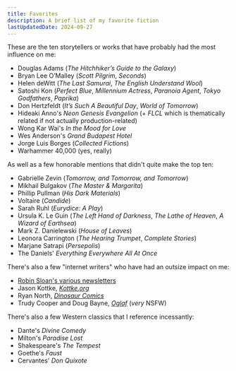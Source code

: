 ```yaml
---
title: Favorites
description: A brief list of my favorite fiction
lastUpdatedDate: 2024-09-27
---
```


These are the ten storytellers or works that have probably had the most influence on me:

- Douglas Adams (_The Hitchhiker’s Guide to the Galaxy_)
- Bryan Lee O’Malley (_Scott Pilgrim_, _Seconds_)
- Helen deWitt (_The Last Samurai_, _The English Understand Wool_)
- Satoshi Kon (_Perfect Blue_, _Millennium Actress_, _Paranoia Agent_, _Tokyo Godfathers_, _Paprika_)
- Don Hertzfeldt (_It’s Such A Beautiful Day_, _World of Tomorrow_)
- Hideaki Anno's _Neon Genesis Evangelion_ (+ _FLCL_ which is thematically related if not actually production-related)
- Wong Kar Wai's _In the Mood for Love_
- Wes Anderson's _Grand Budapest Hotel_
- Jorge Luis Borges (_Collected Fictions_)
- Warhammer 40,000 (yes, really)

As well as a few honorable mentions that didn't quite make the top ten:

- Gabrielle Zevin (_Tomorrow, and Tomorrow, and Tomorrow_)
- Mikhail Bulgakov (_The Master & Margarita_)
- Phillip Pullman (_His Dark Materials_)
- Voltaire (_Candide_)
- Sarah Ruhl (_Eurydice: A Play_)
- Ursula K. Le Guin (_The Left Hand of Darkness_, _The Lathe of Heaven_, _A Wizard of Earthsea_)
- Mark Z. Danielewski (_House of Leaves_)
- Leonora Carrington (_The Hearing Trumpet_, _Complete Stories_)
- Marjane Satrapi (_Persepolis_)
- The Daniels' _Everything Everywhere All At Once_

There's also a few "internet writers" who have had an outsize impact on me:

- [Robin Sloan's various newsletters](https://www.robinsloan.com)
- Jason Kottke, [_Kottke.org_](https://kottke.org)
- Ryan North, [_Dinosaur Comics_](https://qwantz.com)
- Trudy Cooper and Doug Bayne, [_Oglaf_](https://www.oglaf.com/) (_very_ NSFW)

There's also a few Western classics that I reference incessantly:

- Dante's _Divine Comedy_
- Milton's _Paradise Lost_
- Shakespeare's _The Tempest_
- Goethe's _Faust_
- Cervantes' _Don Quixote_